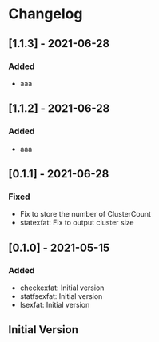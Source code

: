 # Changelog

## [1.1.3] - 2021-06-28

### Added

- aaa

## [1.1.2] - 2021-06-28

### Added

- aaa

## [0.1.1] - 2021-06-28

### Fixed

- Fix to store the number of ClusterCount
- statexfat: Fix to output cluster size

## [0.1.0] - 2021-05-15

### Added

- checkexfat: Initial version
- statfsexfat: Initial version
- lsexfat: Initial version

## Initial Version
